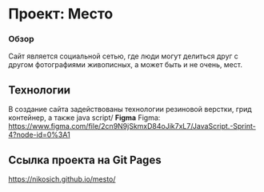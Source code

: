 # Проект: Место
### Обзор
Сайт является социальной сетью, где люди могут делиться друг с другом фотографиями живописных, а может быть и не очень, мест.
## Технологии
В создание сайта задействованы технологии резиновой верстки, грид контейнер, а также java script/
**Figma**
Figma: https://www.figma.com/file/2cn9N9jSkmxD84oJik7xL7/JavaScript.-Sprint-4?node-id=0%3A1
## Ссылка проекта на Git Pages
https://nikosich.github.io/mesto/

